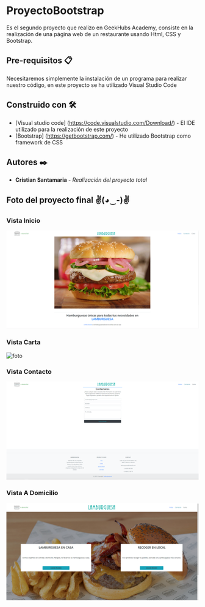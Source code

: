 # ProyectoBootstrap

Es el segundo proyecto que realizo en GeekHubs Academy, consiste en la realización de una página web de un restaurante usando Html, CSS y Bootstrap.

## Pre-requisitos 📋

Necesitaremos simplemente la instalación de un programa para realizar nuestro código, en este proyecto se ha utilizado Visual Studio Code

## Construido con 🛠️

* [Visual studio code] (https://code.visualstudio.com/Download/) - El IDE utilizado para la realización de este proyecto
* [Bootstrap] (https://getbootstrap.com/) - He utilizado Bootstrap como framework de CSS

## Autores ✒️

* **Cristian Santamaria** - *Realización del proyecto total*

## Foto del proyecto final ✌(◕‿-)✌

### Vista Inicio
![foto](/img/Inicio.PNG)
### Vista Carta
![foto](/img/Carta.PNG)
### Vista Contacto
![foto](/img/Contacto.PNG)
### Vista A Domicilio
![foto](/img/Domicilio.PNG)
